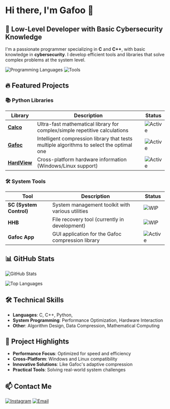 # Hi there, I'm Gafoo 👋

## 🚀 Low-Level Developer with Basic Cybersecurity Knowledge

I'm a passionate programmer specializing in **C** and **C++**, with basic knowledge in **cybersecurity**. I develop efficient tools and libraries that solve complex problems at the system level.

![Programming Languages](https://skillicons.dev/icons?i=c,cpp,py,assembly&theme=light)
![Tools](https://skillicons.dev/icons?i=linux,git,github,vim,visualstudio&theme=light)

## 🔥 Featured Projects

### 📚 Python Libraries
| Library | Description | Status |
|---------|-------------|--------|
| **[Calco](https://github.com/gafoo173/calco)** | Ultra-fast mathematical library for complex/simple repetitive calculations | ![Active](https://img.shields.io/badge/status-active-brightgreen) |
| **[Gafoc](https://github.com/gafoo173/gafoc)** | Intelligent compression library that tests multiple algorithms to select the optimal one | ![Active](https://img.shields.io/badge/status-active-brightgreen) |
| **[HardView](https://github.com/gafoo173/hardview)** | Cross-platform hardware information  (Windows/Linux support) | ![Active](https://img.shields.io/badge/status-active-brightgreen) |

### 🛠️ System Tools
| Tool | Description | Status |
|------|-------------|--------|
| **SC (System Control)** | System management toolkit with various utilities | ![WIP](https://img.shields.io/badge/status-in%20development-yellow) |
| **HHB** | File recovery tool (currently in development) | ![WIP](https://img.shields.io/badge/status-in%20development-yellow) |
| **Gafoc App** | GUI application for the Gafoc compression library | ![Active](https://img.shields.io/badge/status-active-brightgreen) |

## 📊 GitHub Stats

![GitHub Stats](https://github-readme-stats.vercel.app/api?username=gafoo173&show_icons=true&theme=radical)

![Top Languages](https://github-readme-stats.vercel.app/api/top-langs/?username=gafoo173&layout=compact&theme=radical)

## 🛠️ Technical Skills

- **Languages**: C, C++, Python,
- **System Programming**: Performance Optimization, Hardware Interaction
- **Other**: Algorithm Design, Data Compression, Mathematical Computing

## 🌟 Project Highlights

- **Performance Focus**: Optimized for speed and efficiency
- **Cross-Platform**: Windows and Linux compatibility
- **Innovative Solutions**: Like Gafoc's adaptive compression
- **Practical Tools**: Solving real-world system challenges

## 📫 Contact Me

[![Instagram](https://img.shields.io/badge/Instagram-E4405F?style=for-the-badge&logo=instagram&logoColor=white)](https://www.instagram.com/_gaafr1/)
[![Email](https://img.shields.io/badge/Email-D14836?style=for-the-badge&logo=gmail&logoColor=white)](mailto:omarwaled3374@gmail.com)
